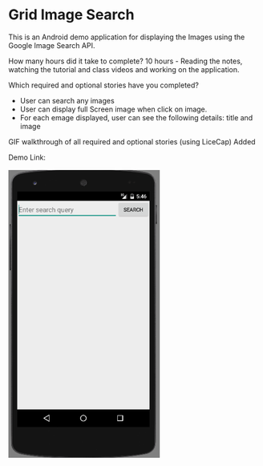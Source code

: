 <h1>Grid Image Search</h1>

<p>
This is an Android demo application for displaying the Images  using the Google Image Search API.
</p>

<p>
How many hours did it take to complete?
10 hours - Reading the notes, watching the tutorial and class videos and working on the application.
</p>

<p>
Which required and optional stories have you completed?

- User can search any images
- User can display full Screen image when click on image.
- For each emage displayed, user can see the following details:
  title and image

</p>

</p>
GIF walkthrough of all required and optional stories (using LiceCap)
Added
</p>

<p>
Demo Link: <a href="https://github.com/Pradhnya/ImageSearchExample/blob/master/Demo/demo.gif"> <br> <br>
<img border="0" src="https://github.com/Pradhnya/ImageSearchExample/blob/master/Demo/demo.gif" width="60%" height="60%"> <br>
</a>
</p>
